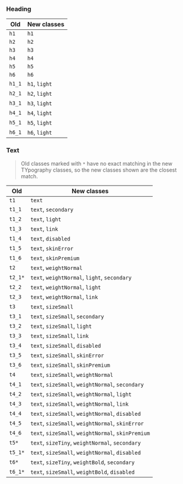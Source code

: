 ### Heading

| Old | New classes |
|------|---------|
| `h1` | `h1` |
| `h2` | `h2` |
| `h3` | `h3` |
| `h4` | `h4` |
| `h5` | `h5` |
| `h6` | `h6` |
| `h1_1` | `h1`, `light` |
| `h2_1` | `h2`, `light`  |
| `h3_1` | `h3`, `light`  |
| `h4_1` | `h4`, `light`  |
| `h5_1` | `h5`, `light`  |
| `h6_1` | `h6`, `light`  |

### Text

> Old classes marked with `*` have no exact matching in the new TYpography classes, so the new classes shown are the closest match.

| Old | New classes |
|---------|------|
| `t1`    | `text` |
| `t1_1`  | `text`, `secondary` |
| `t1_2`  | `text`, `light` |
| `t1_3`  | `text`, `link` |
| `t1_4`  | `text`, `disabled` |
| `t1_5`  | `text`, `skinError` |
| `t1_6`  | `text`, `skinPremium` |
| `t2`    | `text`, `weightNormal` |
| `t2_1*`  | `text`, `weightNormal`, `light`, `secondary` |
| `t2_2`  | `text`, `weightNormal`, `light` |
| `t2_3`  | `text`, `weightNormal`, `link` |
| `t3`    | `text`, `sizeSmall`  |
| `t3_1`  | `text`, `sizeSmall`, `secondary` |
| `t3_2`  | `text`, `sizeSmall`, `light` |
| `t3_3`  | `text`, `sizeSmall`, `link` |
| `t3_4`  | `text`, `sizeSmall`, `disabled` |
| `t3_5`  | `text`, `sizeSmall`, `skinError` |
| `t3_6`  | `text`, `sizeSmall`, `skinPremium` |
| `t4`    | `text`, `sizeSmall`, `weightNormal`  |
| `t4_1`  | `text`, `sizeSmall`, `weightNormal`, `secondary` |
| `t4_2`  | `text`, `sizeSmall`, `weightNormal`, `light` |
| `t4_3`  | `text`, `sizeSmall`, `weightNormal`, `link` |
| `t4_4`  | `text`, `sizeSmall`, `weightNormal`, `disabled` |
| `t4_5`  | `text`, `sizeSmall`, `weightNormal`, `skinError` |
| `t4_6`  | `text`, `sizeSmall`, `weightNormal`, `skinPremium` |
| `t5*`    | `text`, `sizeTiny`, `weightNormal`, `secondary`  |
| `t5_1*`  | `text`, `sizeSmall`, `weightNormal`, `disabled` |
| `t6*`    | `text`, `sizeTiny`, `weightBold`, `secondary`  |
| `t6_1*`  | `text`, `sizeSmall`, `weightBold`, `disabled` |
